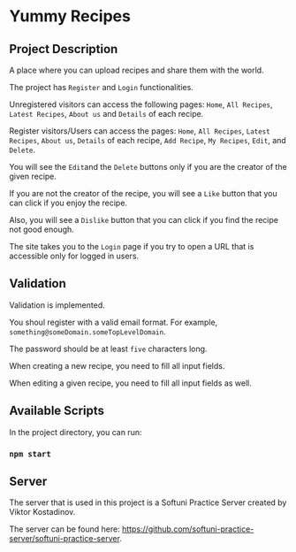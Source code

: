 # Yummy Recipes

## Project Description

A place where you can upload recipes and share them with the world.

The project has `Register` and `Login` functionalities.

Unregistered visitors can access the following pages: `Home`, `All Recipes`, `Latest Recipes`, `About us` and `Details` of each recipe.

Register visitors/Users can access the pages: `Home`, `All Recipes`, `Latest Recipes`, `About us`, `Details` of each recipe, `Add Recipe`, `My Recipes`, `Edit`, and `Delete`. 

You will see the `Edit`and the `Delete` buttons only if you are the creator of the given recipe.

If you are not the creator of the recipe, you will see a `Like` button that you can click if you enjoy the recipe.

Also, you will see a `Dislike` button that you can click if you find the recipe not good enough.

The site takes you to the `Login` page if you try to open a URL that is accessible only for logged in users.

## Validation

Validation is implemented.

You shoul register with a valid email format. For example, `something@someDomain.someTopLevelDomain`.

The password should be at least `five` characters long.

When creating a new recipe, you need to fill all input fields.

When editing a given recipe, you need to fill all input fields as well.

## Available Scripts

In the project directory, you can run:

### `npm start`

## Server

The server that is used in this project is a Softuni Practice Server created by Viktor Kostadinov.

The server can be found here: https://github.com/softuni-practice-server/softuni-practice-server.